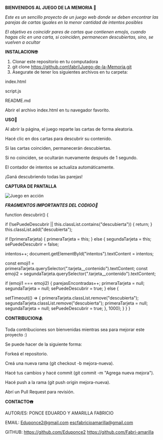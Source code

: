 __BIENVENIDOS AL JUEGO DE LA MEMORIA 🤯__

*Este es un sencillo proyecto de un juego web donde se deben encontrar las parejas de cartas iguales en la menor cantidad de intentos posibles*

_El objetivo es coincidir pares de cartas que contienen emojis, cuando hagas clic en una carta, si coinciden, permanecen descubiertas, sino, se vuelven a ocultar_

**INSTALACION🤓**
1) Clonar este repositorio en tu computadora
2) git clone https://github.com\fabri\Juego-de-la-Memoria.git
3) Asegurate de tener los siguientes archivos en tu carpeta:

index.html

script.js

README.md

Abrir el archivo index.html en tu navegador favorito. 

**USO🤔**

Al abrir la página, el juego reparte las cartas de forma aleatoria.

Hacé clic en dos cartas para descubrir su contenido.

Si las cartas coinciden, permanecerán descubiertas.

Si no coinciden, se ocultarán nuevamente después de 1 segundo.

El contador de intentos se actualiza automáticamente.

¡Ganá descubriendo todas las parejas!

**CAPTURA DE PANTALLA**

![Juego en acción](captura1.png)

***FRAGMENTOS IMPORTANTES DEL CODIGO🚨***

function descubrir() {

  if (!sePuedeDescubrir || this.classList.contains("descubierta")) {
    return;
  }
  this.classList.add("descubierta");

  if (!primeraTarjeta) {
    primeraTarjeta = this;
  } else {
    segundaTarjeta = this;
    sePuedeDescubrir = false;
    
  intentos++;
    document.getElementById("intentos").textContent = intentos;
    
   const emoji1 = primeraTarjeta.querySelector(".tarjeta__contenido").textContent;
    const emoji2 = segundaTarjeta.querySelector(".tarjeta__contenido").textContent;
    
   if (emoji1 === emoji2) {
      parejasEncontradas++;
      primeraTarjeta = null;
      segundaTarjeta = null;
      sePuedeDescubrir = true;
    } else {
   
  setTimeout(() => {
        primeraTarjeta.classList.remove("descubierta");
        segundaTarjeta.classList.remove("descubierta");
        primeraTarjeta = null;
        segundaTarjeta = null;
        sePuedeDescubrir = true;
      }, 1000);
    }
  }
}

**CONTRIBUCION🫂**

Toda contribuciones son bienvenidas mientras sea para mejorar este proyecto :)

Se puede hacer de la siguiente forma:

Forkeá el repositorio.

Creá una nueva rama (git checkout -b mejora-nueva).

Hacé tus cambios y hacé commit (git commit -m "Agrega nueva mejora").

Hacé push a la rama (git push origin mejora-nueva).

Abrí un Pull Request para revisión.

**CONTACTO☎️**

AUTOR/ES: PONCE EDUARDO Y AMARILLA FABRICIO

EMAIL: Eduponce2@gmail.com 
escfabricioamarilla@gmail.com

GITHUB:  https://github.com/Eduponce2 
 https://github.com/Fabri-amarilla
